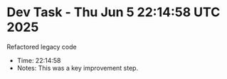 # Dev Task - Thu Jun  5 22:14:58 UTC 2025
Refactored legacy code
- Time: 22:14:58
- Notes: This was a key improvement step.
